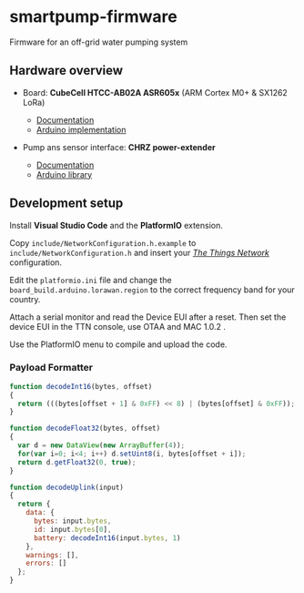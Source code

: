 # smartpump-firmware

Firmware for an off-grid water pumping system

## Hardware overview

 - Board: **CubeCell HTCC-AB02A ASR605x** (ARM Cortex M0+ & SX1262 LoRa)
   - [Documentation](https://heltec.org/project/htcc-ab02a/)
   - [Arduino implementation](https://github.com/HelTecAutomation/CubeCell-Arduino)

 - Pump ans sensor interface: **CHRZ power-extender**
   - [Documentation](https://github.com/StarGate01/power-extender)
   - [Arduino library](https://registry.platformio.org/libraries/stargate01/power-extender)

## Development setup

Install **Visual Studio Code** and the **PlatformIO** extension.

Copy `include/NetworkConfiguration.h.example` to `include/NetworkConfiguration.h` and insert your [*The Things Network*](https://www.thethingsnetwork.org) configuration. 

Edit the `platformio.ini` file and change the `board_build.arduino.lorawan.region` to the correct frequency band for your country.

Attach a serial monitor and read the Device EUI after a reset. Then set the device EUI in the TTN console, use OTAA and MAC 1.0.2 .

Use the PlatformIO menu to compile and upload the code.

### Payload Formatter

```javascript
function decodeInt16(bytes, offset)
{
  return (((bytes[offset + 1] & 0xFF) << 8) | (bytes[offset] & 0xFF));
}

function decodeFloat32(bytes, offset)
{
  var d = new DataView(new ArrayBuffer(4));
  for(var i=0; i<4; i++) d.setUint8(i, bytes[offset + i]);
  return d.getFloat32(0, true);
}

function decodeUplink(input) 
{
  return {
    data: {
      bytes: input.bytes,
      id: input.bytes[0],
      battery: decodeInt16(input.bytes, 1)
    },
    warnings: [],
    errors: []
  };
}
```